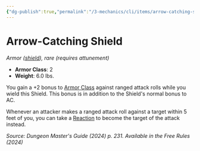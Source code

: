 ```yaml
---
{"dg-publish":true,"permalink":"/3-mechanics/cli/items/arrow-catching-shield-xdmg/","tags":["ttrpg-cli/compendium/src/5e/xdmg","ttrpg-cli/item/attunement/required","ttrpg-cli/item/rarity/rare","ttrpg-cli/item/shield/"],"noteIcon":""}
---
```


# Arrow-Catching Shield
*Armor ([shield](3-Mechanics/CLI/items/shield-xphb.md)), rare (requires attunement)*  


- **Armor Class**: 2
- **Weight**: 6.0 lbs.

You gain a +2 bonus to [Armor Class](3-Mechanics/CLI/rules/variant-rules/armor-class-xphb.md) against ranged attack rolls while you wield this Shield. This bonus is in addition to the Shield's normal bonus to AC.

Whenever an attacker makes a ranged attack roll against a target within 5 feet of you, you can take a [Reaction](3-Mechanics/CLI/rules/variant-rules/reaction-xphb.md) to become the target of the attack instead.

*Source: Dungeon Master's Guide (2024) p. 231. Available in the Free Rules (2024)*